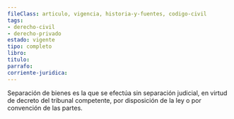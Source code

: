 ```yaml
---
fileClass: articulo, vigencia, historia-y-fuentes, codigo-civil
tags:
- derecho-civil
- derecho-privado
estado: vigente
tipo: completo
libro:
titulo:
parrafo:
corriente-juridica:
---
```

Separación de bienes es la que se efectúa sin separación judicial, en virtud de decreto del tribunal competente, por disposición de la ley o por convención de las partes.